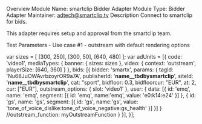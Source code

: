 Overview
Module Name: smartclip Bidder Adapter
Module Type: Bidder Adapter
Maintainer: adtech@smartclip.tv
Description
Connect to smartclip for bids.

This adapter requires setup and approval from the smartclip team.

Test Parameters - Use case #1 - outstream with default rendering options

 var sizes = [
        [300, 250],
        [300, 50],
        [640, 480]
    ];
    var adUnits = [{
        code: 'video1',
        mediaTypes: {
            banner: {
                sizes: sizes
            },
            video: {
                context: 'outstream',
                playerSize: [640, 360]
            }
        },
        bids: [{
                bidder: 'smartx',
                params: {
                    tagId: 'Nu68JuOWAvrbzoyrOR9a7A',
                    publisherId: '__name__tbdbysmartclip__',
                    siteId: '__name__tbdbysmartclip__',
                    cat: "sport",
                    bidfloor: 0.3,
                    bidfloorcur: "EUR",
                    at: 2,
                    cur: ["EUR"],
                    outstream_options: {
                        slot: 'video1'
                    },
                    user: {
                        data: [{
                            id: 'emq',
                            name: 'emq',
                            segment: [{
                                id: 'emq',
                                name:'emq',
                                value: 'e0:k14:e24'
                            }]
                            },
                            {
                            id: 'gs',
                            name: 'gs',
                            segment: [{
                                id: 'gs',
                                name:'gs',
                                value: 'tone_of_voice_dislike:tone_of_voice_negative:gs_health'
                            }]
                    }]
                }
                    //outstream_function: myOutstreamFunction
                }
            }],
    }];
